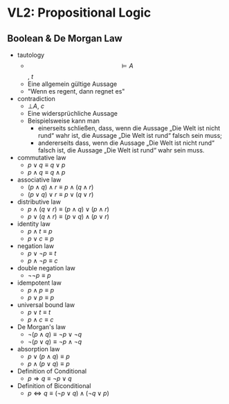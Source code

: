 # VL2: Propositional Logic

## Boolean & De Morgan Law

- tautology
  - $$\models A$$, $t$
  - Eine allgemein gültige Aussage
  - "Wenn es regent, dann regnet es"
- contradiction
  - $\bot A$, $c$
  - Eine widersprüchliche Aussage
  - Beispielsweise kann man
    - einerseits schließen, dass, wenn die Aussage „Die Welt ist nicht rund“ wahr ist, die Aussage „Die Welt ist rund“ falsch sein muss;
    - andererseits dass, wenn die Aussage „Die Welt ist nicht rund“ falsch ist, die Aussage „Die Welt ist rund“ wahr sein muss.
- commutative law
  - $p∨q≡q∨p$
  - $p∧q≡q∧p$
- associative law
  - $(p ∧ q) ∧ r ≡ p∧ (q ∧ r)$
  - $(p ∨ q) ∨ r ≡ p ∨ (q ∨ r)$
- distributive law
  - $p ∧ (q ∨ r) ≡ (p ∧ q) ∨ (p ∧ r)$
  - $p ∨ (q ∧ r) ≡ (p ∨ q) ∧ (p ∨ r)$
- identity law
  - $p∧t≡p$
  - $p∨c≡p$
- negation law
  - $p ∨ ¬p ≡ t$
  - $p ∧ ¬p ≡ c$
- double negation law
  - $¬¬p ≡ p$
- idempotent law
  - $p∧p≡p$
  - $p∨p≡p$
- universal bound law
  - $p∨t≡t$
  - $p∧c≡c$
- De Morgan's law
  - $¬(p ∧ q) ≡ ¬p ∨ ¬q$
  - $¬(p ∨ q) ≡ ¬p ∧ ¬q$
- absorption law
  - $p ∨ (p ∧ q) ≡ p$
  - $p ∧ (p ∨ q) ≡ p$
- Definition of Conditional
  - $p ⇒ q≡¬p∨q$
- Definition of Biconditional
  - $p \Leftrightarrow q≡(¬p∨q)∧(¬q∨p)$
